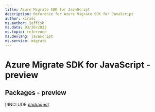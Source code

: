 ```yaml
---
title: Azure Migrate SDK for JavaScript
description: Reference for Azure Migrate SDK for JavaScript
author: xirzec
ms.author: jeffish
ms.data: 03/20/2023
ms.topic: reference
ms.devlang: javascript
ms.service: migrate
---
```

# Azure Migrate SDK for JavaScript - preview
## Packages - preview
[!INCLUDE [packages](migrate-index.md)]